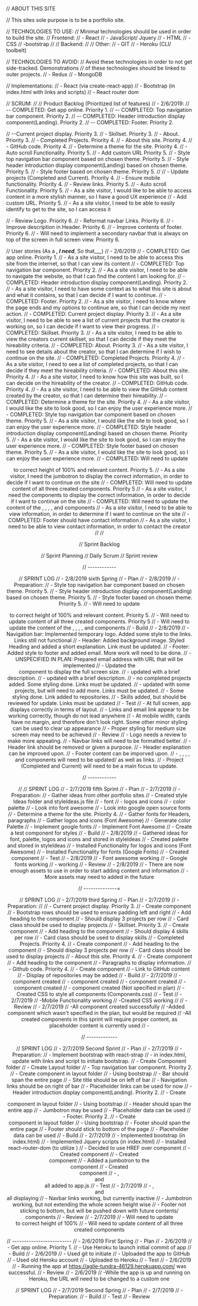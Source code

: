 // ABOUT THIS SITE

// This sites sole purpose is to be a portfolio site.

// TECHNOLOGIES TO USE:
//  Minimal technologies should be used in order to build the site.
//  Frontend:
//  - React
//  - JavaScript/ Jquery
//  - HTML
//  - CSS
//   -bootstrap
//
//  Backend:
//
//  Other:
//  - GIT
//  - Heroku (CLI/ toolbelt)

// TECHNOLOGIES TO AVOID:
//  Avoid these technologies in order to not get side-tracked. Demonstrations
//  of these technologies should be linked to outer projects.
//  - Redux
//  - MongoDB

// Implementations:
//   - React (via create-react-app)
//   - Bootstrap (in index.html with links and scripts)
//   - React router dom

//  SCRUM:
//
//  Product Backlog (Prioritized list of features)
//  - 2/6/2019:
//    -- COMPLETED: Get app online. Priority 1.
//    -- COMPLETED: Top navigation bar component. Priority 2.
//    -- COMPLETED: Header introduction display component(Landing). Priority 2.
//    -- COMPLETED: Footer. Priority 2.


//    --Current project display. Priority 3.
//    - Skillset. Priority 3.
//    - About. Priority 3.
//    - Completed Projects. Priority 4.
//    - About this site. Priority 4.
//    - GitHub code. Priority 4.
//    - Determine a theme for the site. Priority 4.
//    - Auto scroll Functionality. Priority 5.
//    - Add custom URL Priority 5.
//    - Style top navigation bar component based on chosen theme. Priority 5.
//    - Style header introduction display component(Landing) based on chosen theme. Priority 5.
//    - Style footer based on chosen theme. Priority 5.
//
//      - Update projects (Completed and Current). Priority 4.
//      - Ensure mobile functionality. Priority 4.
//      - Review links. Priority 5.
//      - Auto scroll Functionality. Priority 5.
//        - As a site visitor, I would like to be able to access content in a more stylish manner, so I have a good UX experience
//      - Add custom URL. Priority 5.
//        - As a site visitor, I need to be able to easily identify to get to the site, so I can access it

//      - Review Logo. Priority 6.
//      - Reformat navbar Links. Priority 6.
//      - Improve description in Header. Priority 6.
//      - Improve contents of footer. Priority 6.
//      - Will need to implement a secondary navbar that is always on top of the screen in full screen view. Priority 6.



//  User stories (As a ___, I need___, So that___)
//    - 2/6/2019
//      - COMPLETED: Get app online. Priority 1.
//        - As a site visitor, I need to be able to access this site from the internet, so that I can view its content
//      - COMPLETED: Top navigation bar component. Priority 2.
//        - As a site visitor, I need to be able to navigate the website, so that I can find the content I am looking for.
//      - COMPLETED: Header introduction display component(Landing). Priority 2.
//        - As a site visitor, I need to have some context as to what this site is about and what it contains, so that I can decide if I want to continue.
//      - COMPLETED: Footer. Priority 2.
//        - As a site visitor, I need to know where the page ends and my options to continue are, so that I can decide my next action.
//      - COMPLETED: Current project display. Priority 3.
//        - As a site visitor, I need to be able to see a list of current projects that the creator is working on, so I can decide if I want to view their progress.
//      - COMPLETED: Skillset. Priority 3.
//        - As a site visitor, I need to be able to view the creators current skillset, so that I can decide if they meet the hireability criteria.
//      - COMPLETED: About. Priority 3.
//        - As a site visitor, I need to see details about the creator, so that I can determine if I wish to continue on the site.
//      - COMPLETED: Completed Projects. Priority 4.
//        - As a site visitor, I need to see a list of completed projects, so that I can decide if they meet the hireability criteria.
//      - COMPLETED: About this site. Priority 4.
//        - As a site visitor, I need to know how this site was built, so I can decide on the hireability of the creator.
//      - COMPLETED: GitHub code. Priority 4.
//        - As a site visitor, I need to be able to view the GitHub content created by the creator, so that I can determine their hireability.
//      - COMPLETED: Determine a theme for the site. Priority 4.
//        - As a site visitor, I would like the site to look good, so I can enjoy the user experience more.
//      - COMPLETED: Style top navigation bar component based on chosen theme. Priority 5.
//        - As a site visitor, I would like the site to look good, so I can enjoy the user experience more.
//      - COMPLETED: Style header introduction display component(Landing) based on chosen theme. Priority 5.
//        - As a site visitor, I would like the site to look good, so I can enjoy the user experience more.
//      - COMPLETED: Style footer based on chosen theme. Priority 5.
//        - As a site visitor, I would like the site to look good, so I can enjoy the user experience more.
//      - COMPLETED: Will need to update <Header> to correct height of 100% and relevant content. Priority 5.
//        - As a site visitor, I need the jumbotron to display the correct information, in order to decide if I want to continue on the site
//      - COMPLETED: Will need to update content of all three created components. Priority 5
//        - As a site visitor, I need the components to display the correct information, in order to decide if I want to continue on the site
//      - COMPLETED: Will need to update the content of the <AboutContent>, <AboutCreator>, <CompletedProjects>, <CurrentProjects>, <Github> and <SkillSet> components
//        - As a site visitor, I need to be able to view information, in order to determine if I want to continue on the site
//      - COMPLETED: Footer should have contact information
//        - As a site visitor, I need to be able to view contact information, in order to contact the creator
//
//




// Sprint Backlog

//  Sprint Planning
//  Daily Scrum
//  Sprint review



// ------------

// SPRINT LOG
//  - 2/8/2019 sixth Spring
//    - Plan
//      - 2/8/2019
//        - Preparation:
//        - Style top navigation bar component based on chosen theme. Priority 5.
//        - Style header introduction display component(Landing) based on chosen theme. Priority 5.
//        - Style footer based on chosen theme. Priority 5.
//        - Will need to update <Header> to correct height of 100% and relevant content. Priority 5.
//        - Will need to update content of all three created components. Priority 5
//        - Will need to update the content of the <AboutThisSite>, <AboutCreator>, <CompletedProjects>, <CurrentProjects>, <Github> and <SkillSet> components
//    - Build
//      - 2/8/2019
//        - Navigation bar: Implemented temporary logo. Added some style to the links. Links still not functional
//        - Header: Added background image. Styled Heading and added a short explanation. Link must be updated.
//        - Footer: Added style to footer and added email. More work will need to be done.
//        - UNSPECIFIED IN PLAN: Prepared email address with URL that will be implemented
//        - Updated the <Header> component to display the full screen size.
//        - <AboutThisSite> updated with a brief description.
//        - <AboutCreator> updated with a brief description.
//        - <CompletedProjects> no completed projects added. Some styling done. Links must be updated.
//        - <CurrentProjects> updated with some projects, but will need to add more. Links must be updated.
//        - <Github> Some styling done. Link added to repositories.
//        - <SkillSet> Skills added, but should be reviewed for update. Links must be updated
//    - Test
//        - At full screen, app displays correctly in terms of layout.
//        - Links and email link appear to be working correctly, though do not lead anywhere
//        - At mobile width, cards have no margin, and therefore don't look right. Some other minor styling can be used to clear up appearance
//        - Proper styling for medium size screen may need to be achieved
//    - Review
//        - Logo needs a review to make more appealing.
//        - Navbar links will need to be formatted better.
//        - Header link should be removed or given a purpose.
//        - Header explanation can be improved upon.
//        - Footer content can be imporved upon.
//        - <AboutThisSite>, <AboutCreator>, <CompletedProjects>, <CurrentProjects>, <Github> and <SkillSet> components will need to be updated/ as well as links.
//        - Project (Completed and Current) will need to be a main focus to update.


// ------------

// // SPRINT LOG
//  - 2/7/2019 fifth Sprint
//    - Plan
//      - 2/7/2019
//        - Preparation:
//          - Gather ideas from other portfolio sites
//            - Created style Ideas folder and styleIdeas.js file
//            - font
//            - logos and icons
//            - color palette
//            - Look into font awesome
//            - Look into google open source fonts
//        - Determine a theme for the site. Priority 4.
//          - Gather fonts for Headers, paragraphs
//          - Gather logos and icons (Font Awesome)
//          - Generate color Palette
//          - Implement google fonts
//          - Implement Font Awesome
//          - Create a test component for styles
//    - Build
//      - 2/8/2019
//        - Gathered ideas for font, palette, logos and icons and stored in styleIdeas
//        - Created palette and stored in styleIdeas
//        - Installed Functionality for logos and icons (Font Awesome)
//        - Installed Functionality for fonts (Google Fonts)
//        - Created <TestStyle> component
//    - Test
//      - 2/8/2019
//        - Font awesome working
//        - Google fonts working
//        - <TestStyle> working
//    - Review
//      - 2/8/2019
//        - There are now enough assets to use in order to start adding content and information
//        - More assets may need to added in the future


// --------------=

// SPRINT LOG
//  - 2/7/2019 third Spring
//    - Plan
//      - 2/7/2019
//        - Preparation:
//
//        - Current project display. Priority 3.
//          - Create <CurrentProjects> component
//            - Bootstrap rows should be used to ensure padding left and right
//            - Add heading to the component
//            - Should display 3 projects per row
//            - Card class should be used to display projects
//        - Skillset. Priority 3.
//          - Create <Skillset> component
//            - Add heading to the component
//            - Should display 4 skills per row
//            - Card class should be used to display skills
//        - Completed Projects. Priority 4.
//          - Create <CompletedProjects> component
//            - Add heading to the component
//            - Should display 3 projects per row
//            - Card class should be used to display projects
//        - About this site. Priority 4.
//          - Create <About> component
//            - Add heading to the component
//            - Paragraphs to display information.
//        - Github code. Priority 4.
//          - Create <Github> component
//          - Link to GitHub content
//          - Display of repositories may be added
//    - Build
//      - 2/7/2019
//        - <CurrentProjects> component created
//        - <CompletedProjects> component created
//        - <Skillset> component created
//        - <AboutThisSite> component created
//        - <AboutCreator> component created (Not specified in plan)
//        - Created CSS to style all components (Components.css)
//    - Test
//      - 2/7/2019
//        -Mobile Functionality working
//        -Created CSS working
//
//    - Review
//      - 2/7/2019
//        -All component created successfully
//        -Added <AboutCreator> component which wasn't specified in the plan, but would be required
//        -All created components in this sprint will require proper content, as placeholder content is currently used
//        -

// -------------


// SPRINT LOG
//  - 2/7/2019 Second Sprint
//    - Plan
//      - 2/7/2019
//        - Preparation:
//          - Implement bootstrap with react-strap
//            - in index.html, update with links and script to initiate bootstrap.
//            - Create Component folder
//            - Create Layout folder
//        - Top navigation bar component. Priority 2.
//          - Create <Navbar> component in layout folder
//          - Using bootstrap
//          - Bar should span the entire page
//          - Site title should be on left of bar
//          - Navigation links should be on right of bar
//          - Placeholder links can be used for now
//        - Header introduction display component(Landing). Priority 2.
//          - Create <Header> component in layout folder
//          - Using bootstrap
//          - Header should span the entire app
//          - Jumbotron may be used
//          - Placeholder data can be used
//        - Footer. Priority 2.
//          - Create <Footer> component in layout folder
//          - Using bootstrap
//          - Footer should span the entire page
//          - Footer should stick to bottom of the page
//          - Placeholder data can be used
//    - Build
//        - 2/7/2019
//          - Implemented bootstrap (in index.html)
//          - Implemented Jquery scripts (in index.html)
//          - Installed react-router-dom (to utilize <Link>)
//          - Decided to use HREF over <Links> component
//          - Created <Navbar> component
//          - Created <Header> component
//            - Added a jumbotron to the <Header> component
//          - Created <Footer> component
//          - <Navbar>, <Header> and <Footer> all added to app.js
//    - Test
//        - 2/7/2019
//          - <Navbar>, <Header> and <Footer> all displaying
//          - Navbar links working, but currently inactive
//          - Jumbotron working, but not extending the whole screen height wise
//          - Footer not sticking to bottom, but will be pushed down with future contents/ components
//    - Review
//        - 2/7/2019
//          - Will need to update <Header> to correct height of 100%
//          - Will need to update content of all three created components

//   -------------------------
//  - 2/6/2019 First Spring
//    - Plan
//      - 2/6/2019
//        - Get app online. Priority 1.
//            - Use Heroku to launch initial commit of app
//    - Build
//      - 2/6/2019
//        - Used git to initiate
//        - Uploaded the app to GitHub
//        - Used old Heroku account
//        - Uploaded to Heroku
//    - Test
//      - 2/6/2019
//        - Running the app at https://agile-tundra-46129.herokuapp.com/ was successful.
//    - Review
//      - 2/6/2019
//        -While the app is up and running on Heroku, the URL will need to be changed to a custom one




// SPRINT LOG
//  - 2/7/2019 Second Spring
//    - Plan
//      - 2/7/2019
//        - Preparation:
//    - Build
//    - Test
//    - Review
